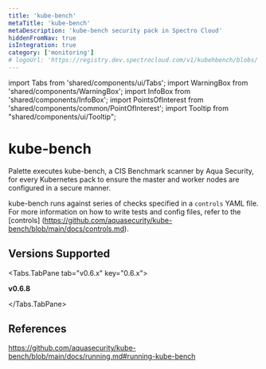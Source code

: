 ```yaml
---
title: 'kube-bench'
metaTitle: 'kube-bench'
metaDescription: 'kube-bench security pack in Spectro Cloud'
hiddenFromNav: true
isIntegration: true
category: ['monitoring']
# logoUrl: 'https://registry.dev.spectrocloud.com/v1/kubehbench/blobs/'  Logo needs to be added
---
```


import Tabs from 'shared/components/ui/Tabs';
import WarningBox from 'shared/components/WarningBox';
import InfoBox from 'shared/components/InfoBox';
import PointsOfInterest from 'shared/components/common/PointOfInterest';
import Tooltip from "shared/components/ui/Tooltip";


# kube-bench

Palette executes kube-bench, a CIS Benchmark scanner by Aqua Security, for every Kubernetes pack to ensure the master and worker nodes are configured in a secure manner.

kube-bench runs against series of checks specified in a `controls` YAML file. For more information on how to write tests and config files, refer to the [controls]
(https://github.com/aquasecurity/kube-bench/blob/main/docs/controls.md).


## Versions Supported

<Tabs>

<Tabs.TabPane tab="v0.6.x" key="0.6.x">


**v0.6.8**

</Tabs.TabPane>
</Tabs>

## References

https://github.com/aquasecurity/kube-bench/blob/main/docs/running.md#running-kube-bench

